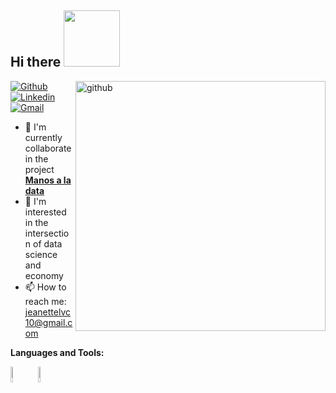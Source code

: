 <h2> Hi there <img src="https://media.giphy.com/media/Wj7lNjMNDxSmc/giphy.gif" width="90" /></h2>  
 <img align="right" src="https://media.giphy.com/media/3owyp2SViuDIGh8YoM/giphy.gif" alt="github" width="400" height="400">

[![Github](https://img.shields.io/badge/-Github-000?style=flat&logo=Github&logoColor=white)](https://github.com/Jeanette2020)
[![Linkedin](https://img.shields.io/badge/-LinkedIn-blue?style=flat&logo=Linkedin&logoColor=white)](https://www.linkedin.com/in/jeanette-lucero-vivanco-cornelio-2739ba154/)
[![Gmail](https://img.shields.io/badge/-Gmail-c14438?style=flat&logo=Gmail&logoColor=white)](mailto:jeanettelvc10@gmail.com)

- 🤝 I'm currently collaborate in the project **[Manos a la data](https://github.com/manosaladata)**
- 🎯 I'm interested in the intersection of data science and economy
- 📫 How to reach me: jeanettelvc10@gmail.com

**Languages and Tools:**
<br />

<code><img width="8%" src="https://www.stata.com/includes/images/stata-logo-blue.svg"></code>
<code><img width="8%" src="https://rstudio.com/wp-content/uploads/2018/10/RStudio-Logo-Flat.png"></code>

<!--
* 1 version
<a href="https://www.linkedin.com/in/jeanette-lucero-vivanco-cornelio-2739ba154/">
  <img align="left" alt="Jeanette's LinkdeIN" width="100px" src="https://img.shields.io/badge/linkedin-%230077B5.svg?&style=for-the-badge&logo=linkedin&logoColor=white" />
</a> 
  <img align="right" src="https://media.giphy.com/media/H1f1T0tKK4jEfNt6MG/giphy.gif" alt="github" width="40%" height="20%">

**Jeanette2020/Jeanette2020** is a ✨ _special_ ✨ repository because its `README.md` (this file) appears on your GitHub profile.

Here are some ideas to get you started:

- 🔭 I’m currently working on ...
- 🌱 I’m currently learning ...
- 👯 I’m looking to collaborate on ...
- 🤔 I’m looking for help with ...
- 💬 Ask me about ...
- 📫 How to reach me: ...
- 😄 Pronouns: ...
- ⚡ Fun fact: ...
-->
